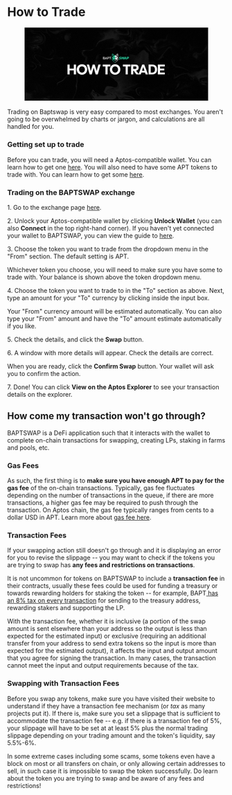 # How to Trade



<figure><img src="../../.gitbook/assets/HowToTrade.png" alt=""><figcaption></figcaption></figure>

Trading on Baptswap is very easy compared to most exchanges. You aren't going to be overwhelmed by charts or jargon, and calculations are all handled for you.

### Getting set up to trade

Before you can trade, you will need a Aptos-compatible wallet. You can learn how to get one [here](broken-reference). You will also need to have some APT tokens to trade with. You can learn how to get some [here](broken-reference).

### Trading on the BAPTSWAP exchange

1\. Go to the exchange page [here](https://baptswap.com/swap).

2\. Unlock your Aptos-compatible wallet by clicking **Unlock Wallet** (you can also **Connect** in the top right-hand corner). If you haven't yet connected your wallet to BAPTSWAP, you can view the guide to [here](broken-reference).

3\. Choose the token you want to trade from the dropdown menu in the "From" section. The default setting is APT.

Whichever token you choose, you will need to make sure you have some to trade with. Your balance is shown above the token dropdown menu.

4\. Choose the token you want to trade to in the "To" section as above. Next, type an amount for your "To" currency by clicking inside the input box.

Your "From" currency amount will be estimated automatically. You can also type your "From" amount and have the "To" amount estimate automatically if you like.

5\. Check the details, and click the **Swap** button.

6\. A window with more details will appear. Check the details are correct.

When you are ready, click the **Confirm Swap** button. Your wallet will ask you to confirm the action.

7\. Done! You can click **View on the Aptos Explorer** to see your transaction details on the explorer.

## How come my transaction won't go through?

BAPTSWAP is a DeFi application such that it interacts with the wallet to complete on-chain transactions for swapping, creating LPs, staking in farms and pools, etc. &#x20;

### Gas Fees

As such, the first thing is to **make sure you have enough APT to pay for the gas fee** of the on-chain transactions. Typically, gas fee fluctuates depending on the number of transactions in the queue, if there are more transactions, a higher gas fee may be required to push through the transaction. On Aptos chain, the gas fee typically ranges from cents to a dollar USD in APT. Learn more about [gas fee here](https://aptos.dev/concepts/gas-txn-fee/).&#x20;

### Transaction Fees

If your swapping action still doesn't go through and it is displaying an error for you to revise the slippage -- you may want to check if the tokens you are trying to swap has **any fees and restrictions on transactions**.

It is not uncommon for tokens on BAPTSWAP to include a **transaction fee** in their contracts, usually these fees could be used for funding a treasury or towards rewarding holders for staking the token -- for example, BAPT[ has an 8% tax on every transaction](https://baptlabs.com) for sending to the treasury address, rewarding stakers and supporting the LP.&#x20;

With the transaction fee, whether it is inclusive (a portion of the swap amount is sent elsewhere than your address so the output is less than expected for the estimated input) or exclusive (requiring an additional transfer from your address to send extra tokens so the input is more than expected for the estimated output), it affects the input and output amount that you agree for signing the transaction. In many cases, the transaction cannot meet the input and output requirements because of the tax.

### Swapping with Transaction Fees

Before you swap any tokens, make sure you have visited their website to understand if they have a transaction fee mechanism (or _tax_ as many projects put it). If there is, make sure you set a slippage that is sufficient to accommodate the transaction fee -- e.g. if there is a transaction fee of 5%, your slippage will have to be set at at least 5% plus the normal trading slippage depending on your trading amount and the token's liquidity, say 5.5%-6%.&#x20;

In some extreme cases including some scams, some tokens even have a block on most or all transfers on chain, or only allowing certain addresses to sell, in such case it is impossible to swap the token successfully. Do learn about the token you are trying to swap and be aware of any fees and restrictions!
